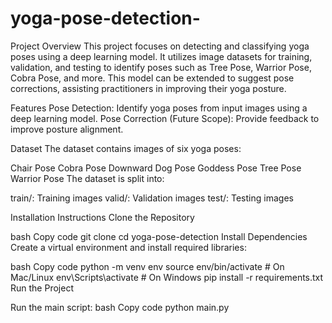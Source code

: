 # yoga-pose-detection-
Project Overview
This project focuses on detecting and classifying yoga poses using a deep learning model. It utilizes image datasets for training, validation, and testing to identify poses such as Tree Pose, Warrior Pose, Cobra Pose, and more. This model can be extended to suggest pose corrections, assisting practitioners in improving their yoga posture.

Features
Pose Detection: Identify yoga poses from input images using a deep learning model.
Pose Correction (Future Scope): Provide feedback to improve posture alignment.

Dataset
The dataset contains images of six yoga poses:

Chair Pose
Cobra Pose
Downward Dog Pose
Goddess Pose
Tree Pose
Warrior Pose
The dataset is split into:

train/: Training images
valid/: Validation images
test/: Testing images

Installation Instructions
Clone the Repository

bash
Copy code
git clone <GITHUB-REPO-URL>
cd yoga-pose-detection
Install Dependencies
Create a virtual environment and install required libraries:

bash
Copy code
python -m venv env
source env/bin/activate         # On Mac/Linux
env\Scripts\activate            # On Windows
pip install -r requirements.txt
Run the Project

Run the main script:
bash
Copy code
python main.py
